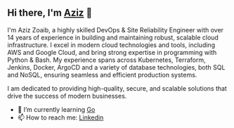 ## Hi there, I'm [Aziz](https://medium.com/me/stories/public) 👋

I'm Aziz Zoaib, a highly skilled DevOps & Site Reliability Engineer with over 14 years of experience in building and maintaining robust, scalable cloud infrastructure. I excel in modern cloud technologies and tools, including AWS and Google Cloud, and bring strong expertise in programming with Python & Bash. My experience spans across Kubernetes, Terraform, Jenkins, Docker, ArgoCD and a variety of database technologies, both SQL and NoSQL, ensuring seamless and efficient production systems.

I am dedicated to providing high-quality, secure, and scalable solutions that drive the success of modern businesses.

- 🌱 I’m currently learning [Go](https://go.dev/)
- 📫 How to reach me: [Linkedin](https://www.linkedin.com/in/azizzoaib786/)


